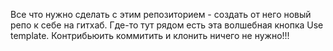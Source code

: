 Все что нужно сделать с этим репозиторием - создать от него новый репо к себе на гитхаб. Где-то тут рядом есть эта волшебная кнопка Use template. Контрибьюить коммитить и клонить ничего не нужно!!!
